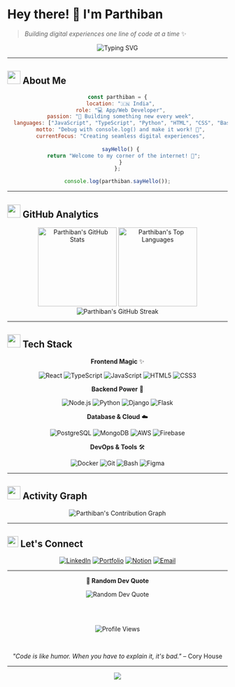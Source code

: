 # Hey there! 👋 I'm Parthiban

> *Building digital experiences one line of code at a time* ✨

<div align="center">
  <img src="https://readme-typing-svg.herokuapp.com?font=Fira+Code&weight=500&size=28&duration=3000&pause=1000&color=6366F1&center=true&vCenter=true&width=600&height=60&lines=App+%26+Web+Developer;Creative+Problem+Solver;Code+Enthusiast;Always+Learning" alt="Typing SVG" />
</div>

---

## <img src="https://media.giphy.com/media/VgCDAzcKvsR6OM0uWg/giphy.gif" width="30"> About Me

<div align="center">
  
```javascript
const parthiban = {
  location: "🇮🇳 India",
  role: "💻 App/Web Developer",
  passion: "🚀 Building something new every week",
  languages: ["JavaScript", "TypeScript", "Python", "HTML", "CSS", "Bash"],
  motto: "Debug with console.log() and make it work! 🐛",
  currentFocus: "Creating seamless digital experiences",
  
  sayHello() {
    return "Welcome to my corner of the internet! 🌟";
  }
};

console.log(parthiban.sayHello());
```

</div>

---

## <img src="https://media.giphy.com/media/iY8CRBdQXODJSCERIr/giphy.gif" width="30"> GitHub Analytics

<div align="center">
  
  <picture>
    <source media="(prefers-color-scheme: dark)" srcset="https://github-readme-stats.vercel.app/api?username=justparthi&show_icons=true&count_private=true&title_color=6366f1&icon_color=6366f1&text_color=c9d1d9&bg_color=0d1117&border_color=30363d&include_all_commits=true&rank_icon=github&border_radius=10">
    <img height="180em" src="https://github-readme-stats.vercel.app/api?username=justparthi&show_icons=true&count_private=true&title_color=6366f1&icon_color=6366f1&text_color=374151&bg_color=ffffff&border_color=e5e7eb&include_all_commits=true&rank_icon=github&border_radius=10" alt="Parthiban's GitHub Stats"/>
  </picture>
  
  <picture>
    <source media="(prefers-color-scheme: dark)" srcset="https://github-readme-stats.vercel.app/api/top-langs/?username=justparthi&layout=compact&title_color=6366f1&text_color=c9d1d9&bg_color=0d1117&border_color=30363d&langs_count=8&hide=shell,makefile&border_radius=10">
    <img height="180em" src="https://github-readme-stats.vercel.app/api/top-langs/?username=justparthi&layout=compact&title_color=6366f1&text_color=374151&bg_color=ffffff&border_color=e5e7eb&langs_count=8&hide=shell,makefile&border_radius=10" alt="Parthiban's Top Languages"/>
  </picture>
  
</div>

<div align="center">
  <picture>
    <source media="(prefers-color-scheme: dark)" srcset="https://github-readme-streak-stats.herokuapp.com/?user=justparthi&theme=dark&hide_border=true&background=0d1117&stroke=6366f1&ring=6366f1&fire=6366f1&currStreakLabel=6366f1&border_radius=10">
    <img src="https://github-readme-streak-stats.herokuapp.com/?user=justparthi&theme=default&hide_border=true&background=ffffff&stroke=6366f1&ring=6366f1&fire=6366f1&currStreakLabel=6366f1&border_radius=10" alt="Parthiban's GitHub Streak"/>
  </picture>
</div>

---

## <img src="https://media.giphy.com/media/WUlplcMpOCEmTGBtBW/giphy.gif" width="30"> Tech Stack

<div align="center">
  
  **Frontend Magic** ✨
  
  ![React](https://img.shields.io/badge/React-61DAFB?style=for-the-badge&logo=react&logoColor=black)
  ![TypeScript](https://img.shields.io/badge/TypeScript-3178C6?style=for-the-badge&logo=typescript&logoColor=white)
  ![JavaScript](https://img.shields.io/badge/JavaScript-F7DF1E?style=for-the-badge&logo=javascript&logoColor=black)
  ![HTML5](https://img.shields.io/badge/HTML5-E34F26?style=for-the-badge&logo=html5&logoColor=white)
  ![CSS3](https://img.shields.io/badge/CSS3-1572B6?style=for-the-badge&logo=css3&logoColor=white)

  **Backend Power** 🚀
  
  ![Node.js](https://img.shields.io/badge/Node.js-339933?style=for-the-badge&logo=nodedotjs&logoColor=white)
  ![Python](https://img.shields.io/badge/Python-3776AB?style=for-the-badge&logo=python&logoColor=white)
  ![Django](https://img.shields.io/badge/Django-092E20?style=for-the-badge&logo=django&logoColor=white)
  ![Flask](https://img.shields.io/badge/Flask-000000?style=for-the-badge&logo=flask&logoColor=white)

  **Database & Cloud** ☁️
  
  ![PostgreSQL](https://img.shields.io/badge/PostgreSQL-336791?style=for-the-badge&logo=postgresql&logoColor=white)
  ![MongoDB](https://img.shields.io/badge/MongoDB-47A248?style=for-the-badge&logo=mongodb&logoColor=white)
  ![AWS](https://img.shields.io/badge/AWS-232F3E?style=for-the-badge&logo=amazonaws&logoColor=white)
  ![Firebase](https://img.shields.io/badge/Firebase-FFCA28?style=for-the-badge&logo=firebase&logoColor=black)

  **DevOps & Tools** 🛠️
  
  ![Docker](https://img.shields.io/badge/Docker-2496ED?style=for-the-badge&logo=docker&logoColor=white)
  ![Git](https://img.shields.io/badge/Git-F05032?style=for-the-badge&logo=git&logoColor=white)
  ![Bash](https://img.shields.io/badge/Bash-4EAA25?style=for-the-badge&logo=gnubash&logoColor=white)
  ![Figma](https://img.shields.io/badge/Figma-F24E1E?style=for-the-badge&logo=figma&logoColor=white)

</div>

---

## <img src="https://media.giphy.com/media/LnQjpWaON8nhr21vNW/giphy.gif" width="30"> Activity Graph

<div align="center">
  <picture>
    <source media="(prefers-color-scheme: dark)" srcset="https://github-readme-activity-graph.vercel.app/graph?username=justparthi&theme=react-dark&hide_border=true&bg_color=0d1117&line=6366f1&point=c9d1d9&area=true&custom_title=Contribution%20Graph">
    <img src="https://github-readme-activity-graph.vercel.app/graph?username=justparthi&theme=minimal&hide_border=true&bg_color=ffffff&line=6366f1&point=374151&area=true&custom_title=Contribution%20Graph" alt="Parthiban's Contribution Graph"/>
  </picture>
</div>

---

## <img src="https://media.giphy.com/media/MIGbtLZoVjbl0bYbAd/giphy.gif" width="25"> Let's Connect

<div align="center">
  
  [![LinkedIn](https://img.shields.io/badge/LinkedIn-0A66C2?style=for-the-badge&logo=linkedin&logoColor=white)](https://www.linkedin.com/in/justparthi)
  [![Portfolio](https://img.shields.io/badge/Portfolio-6366F1?style=for-the-badge&logo=safari&logoColor=white)](https://parthiban.in)
  [![Notion](https://img.shields.io/badge/Notion-000000?style=for-the-badge&logo=notion&logoColor=white)](https://www.notion.so/Panda-s-Zone-e85cf452b1e24f74a6f992247ede7d87)
  [![Email](https://img.shields.io/badge/Email-D14836?style=for-the-badge&logo=gmail&logoColor=white)](mailto:justparthiban@gmail.com)

</div>

---

<div align="center">
  
  **💭 Random Dev Quote**
  
  <img src="https://quotes-github-readme.vercel.app/api?type=horizontal&theme=dark" alt="Random Dev Quote"/>
  
  <br><br>
  
  ![Profile Views](https://komarev.com/ghpvc/?username=justparthi&color=6366f1&style=flat-square&label=Profile+Views)
  
  <br>
  
  *"Code is like humor. When you have to explain it, it's bad."* – Cory House
  
</div>

---

<div align="center">
  <img src="https://capsule-render.vercel.app/api?type=waving&color=gradient&customColorList=6,11,20&height=120&section=footer&text=Happy%20Coding!&fontSize=40&fontColor=ffffff&animation=twinkling"/>
</div>
